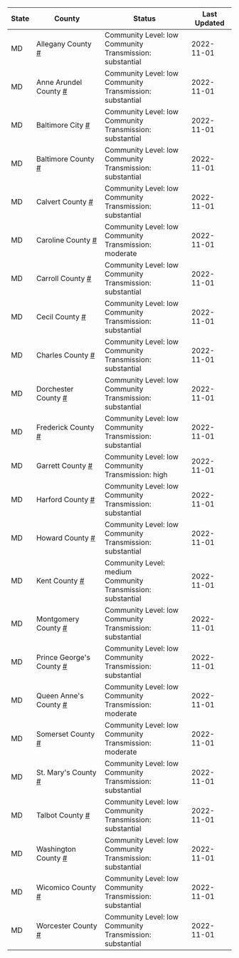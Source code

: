 State | County | Status | Last Updated
--- | --- | --- | --- 
MD | Allegany County <a href="#allegany_county">#</a> | <a name="allegany_county"></a>Community Level: low<br/>Community Transmission: substantial | 2022-11-01
MD | Anne Arundel County <a href="#anne_arundel_county">#</a> | <a name="anne_arundel_county"></a>Community Level: low<br/>Community Transmission: substantial | 2022-11-01
MD | Baltimore City <a href="#baltimore_city">#</a> | <a name="baltimore_city"></a>Community Level: low<br/>Community Transmission: substantial | 2022-11-01
MD | Baltimore County <a href="#baltimore_county">#</a> | <a name="baltimore_county"></a>Community Level: low<br/>Community Transmission: substantial | 2022-11-01
MD | Calvert County <a href="#calvert_county">#</a> | <a name="calvert_county"></a>Community Level: low<br/>Community Transmission: substantial | 2022-11-01
MD | Caroline County <a href="#caroline_county">#</a> | <a name="caroline_county"></a>Community Level: low<br/>Community Transmission: moderate | 2022-11-01
MD | Carroll County <a href="#carroll_county">#</a> | <a name="carroll_county"></a>Community Level: low<br/>Community Transmission: substantial | 2022-11-01
MD | Cecil County <a href="#cecil_county">#</a> | <a name="cecil_county"></a>Community Level: low<br/>Community Transmission: substantial | 2022-11-01
MD | Charles County <a href="#charles_county">#</a> | <a name="charles_county"></a>Community Level: low<br/>Community Transmission: substantial | 2022-11-01
MD | Dorchester County <a href="#dorchester_county">#</a> | <a name="dorchester_county"></a>Community Level: low<br/>Community Transmission: substantial | 2022-11-01
MD | Frederick County <a href="#frederick_county">#</a> | <a name="frederick_county"></a>Community Level: low<br/>Community Transmission: substantial | 2022-11-01
MD | Garrett County <a href="#garrett_county">#</a> | <a name="garrett_county"></a>Community Level: low<br/>Community Transmission: high | 2022-11-01
MD | Harford County <a href="#harford_county">#</a> | <a name="harford_county"></a>Community Level: low<br/>Community Transmission: substantial | 2022-11-01
MD | Howard County <a href="#howard_county">#</a> | <a name="howard_county"></a>Community Level: low<br/>Community Transmission: substantial | 2022-11-01
MD | Kent County <a href="#kent_county">#</a> | <a name="kent_county"></a>Community Level: medium<br/>Community Transmission: substantial | 2022-11-01
MD | Montgomery County <a href="#montgomery_county">#</a> | <a name="montgomery_county"></a>Community Level: low<br/>Community Transmission: substantial | 2022-11-01
MD | Prince George's County <a href="#prince_george's_county">#</a> | <a name="prince_george's_county"></a>Community Level: low<br/>Community Transmission: substantial | 2022-11-01
MD | Queen Anne's County <a href="#queen_anne's_county">#</a> | <a name="queen_anne's_county"></a>Community Level: low<br/>Community Transmission: moderate | 2022-11-01
MD | Somerset County <a href="#somerset_county">#</a> | <a name="somerset_county"></a>Community Level: low<br/>Community Transmission: moderate | 2022-11-01
MD | St. Mary's County <a href="#st._mary's_county">#</a> | <a name="st._mary's_county"></a>Community Level: low<br/>Community Transmission: substantial | 2022-11-01
MD | Talbot County <a href="#talbot_county">#</a> | <a name="talbot_county"></a>Community Level: low<br/>Community Transmission: substantial | 2022-11-01
MD | Washington County <a href="#washington_county">#</a> | <a name="washington_county"></a>Community Level: low<br/>Community Transmission: substantial | 2022-11-01
MD | Wicomico County <a href="#wicomico_county">#</a> | <a name="wicomico_county"></a>Community Level: low<br/>Community Transmission: substantial | 2022-11-01
MD | Worcester County <a href="#worcester_county">#</a> | <a name="worcester_county"></a>Community Level: low<br/>Community Transmission: substantial | 2022-11-01
